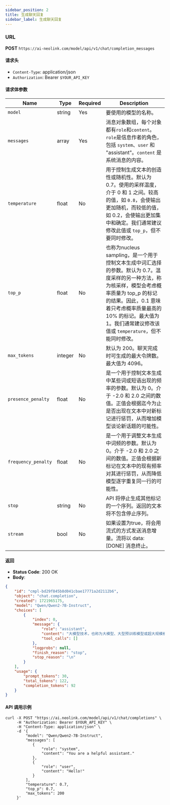 ```yaml
---
sidebar_position: 2
title: 生成聊天回复
sidebar_label: 生成聊天回复
---
```



### URL

**POST** `https://ai-neolink.com/model/api/v1/chat/completion_messages`




#### 请求头

- `Content-Type`: application/json
- `Authorization`: Bearer `$YOUR_API_KEY`

#### 请求体参数

| Name          | Type    | Required | Description                                                                                                                                                     |
|---------------|---------|----------|-----------------------------------------------------------------------------------------------------------------------------------------------------------------|
| `model`       | string  | Yes      | 要使用的模型的名称。                                                                                                                                                      |
| `messages`    | array   | Yes      | 消息对象数组，每个对象都有`role`和`content`。`role`是信息作者的角色，包括 `system`、`user` 和 "assistant"。`content` 是系统消息的内容。                                                               |
| `temperature` | float   | No       | 用于控制生成文本的创造性或随机性。默认为 0.7。使用的采样温度，介于 0 和 1 之间。较高的值，如 `0.8`，会使输出更加随机，而较低的值，如 0.2，会使输出更加集中和确定。我们通常建议修改此值或 `top_p`，但不要同时修改。                                         |
| `top_p`       | float   | No       | 也称为nucleus sampling，是一个用于控制文本生成中词汇选择的参数。默认为 0.7。温度采样的另一种方法，称为核采样，模型会考虑概率质量为 top_p 的标记的结果。因此，0.1 意味着只考虑概率质量最高的 10% 的标记。最大值为 1。我们通常建议修改该值或 `temperature`，但不能同时修改。 |
| `max_tokens`  | integer | No       | 默认为 200。聊天完成时可生成的最大令牌数。最大值为 4096。                                                                                                                               |
| `presence_penalty`  | float   | No       | 是一个用于控制文本生成中某些词或短语出现的频率的参数。默认为 0。介于 -2.0 和 2.0 之间的数值。正值会根据迄今为止是否出现在文本中对新标记进行惩罚，从而增加模型谈论新话题的可能性。                                                                 |
| `frequency_penalty`  | float   | No       | 是一个用于调整文本生成中词频的参数。默认为 0。介于 -2.0 和 2.0 之间的数值。正值会根据新标记在文本中的现有频率对其进行惩罚，从而降低模型逐字重复同一行的可能性。                                                                          |
| `stop`  | string  | No       | API 将停止生成其他标记的一个序列。返回的文本将不包含停止序列。                                                                                                               |
| `stream`  | bool    | No       | 如果设置为true，将会用流式的方式发送消息增量。流将以 data: [DONE] 消息终止。                                                                                                                 |

#### 返回

- **Status Code**: 200 OK
- **Body**:

```json
{
    "id": "cmpl-bd29f845b8d041cbae17771a2d2112b6",
    "object": "chat.completion",
    "created": 1721965175,
    "model": "Qwen/Qwen2-7B-Instruct",
    "choices": [
        {
            "index": 0,
            "message": {
                "role": "assistant",
                "content": "大模型技术，也称为大模型、大型预训练模型或超大规模模型。",
                "tool_calls": []
            },
            "logprobs": null,
            "finish_reason": "stop",
            "stop_reason": "\n"
        }
    ],
    "usage": {
        "prompt_tokens": 30,
        "total_tokens": 122,
        "completion_tokens": 92
    }
}

```

#### API 调用示例

```curl
curl -X POST "https://ai.neolink.com/model/api/v1/chat/completions" \
     -H "Authorization: Bearer $YOUR_API_KEY" \
     -H "Content-Type: application/json" \
     -d '{
         "model": "Qwen/Qwen2-7B-Instruct",
         "messages": [
            {
                "role": "system",
                "content": "You are a helpful assistant."
            },
            {
                "role": "user",
                "content": "Hello!"
            }
         ],
         "temperature": 0.7,
         "top_p": 0.7,
         "max_tokens": 200
     }'
```
